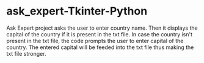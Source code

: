# ask_expert-Tkinter-Python
Ask Expert project asks the user to enter country name.
Then it displays the capital of the country if it is present in the txt file.
In case the country isn't present in the txt file, the code prompts the user to enter capital of the country.
The entered capital will be feeded into the txt file thus making the txt file stronger.
